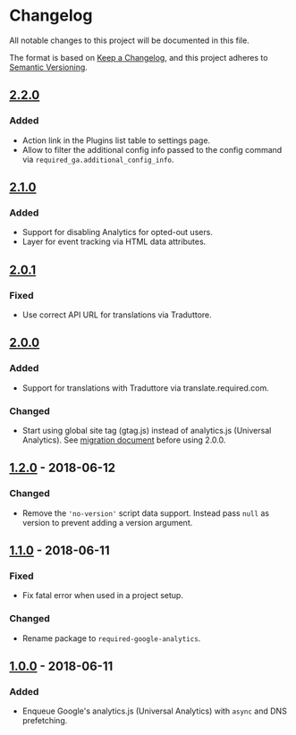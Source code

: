 # Changelog
All notable changes to this project will be documented in this file.

The format is based on [Keep a Changelog](https://keepachangelog.com/en/1.0.0/),
and this project adheres to [Semantic Versioning](https://semver.org/spec/v2.0.0.html).

## [2.2.0]
### Added
- Action link in the Plugins list table to settings page.
- Allow to filter the additional config info passed to the config command via `required_ga.additional_config_info`.

## [2.1.0]
### Added
- Support for disabling Analytics for opted-out users.
- Layer for event tracking via HTML data attributes.

## [2.0.1]
### Fixed
- Use correct API URL for translations via Traduttore.

## [2.0.0]
### Added
- Support for translations with Traduttore via translate.required.com.

### Changed
- Start using global site tag (gtag.js) instead of analytics.js (Universal Analytics). See [migration document](https://developers.google.com/analytics/devguides/collection/gtagjs/migration) before using 2.0.0.

## [1.2.0] - 2018-06-12
### Changed
- Remove the `'no-version'` script data support. Instead pass `null` as version to prevent adding a version argument.

## [1.1.0] - 2018-06-11
### Fixed
- Fix fatal error when used in a project setup.

### Changed
- Rename package to `required-google-analytics`.

## [1.0.0] - 2018-06-11
### Added
- Enqueue Google's analytics.js (Universal Analytics) with `async` and DNS prefetching.

[Unreleased]: https://github.com/wearerequired/required-google-analytics/compare/2.2.0...HEAD
[2.2.0]: https://github.com/wearerequired/required-google-analytics/compare/2.1.0...2.2.0
[2.1.0]: https://github.com/wearerequired/required-google-analytics/compare/2.0.0...2.1.0
[2.0.1]: https://github.com/wearerequired/required-google-analytics/compare/2.0.0...2.0.11
[2.0.0]: https://github.com/wearerequired/required-google-analytics/compare/1.2.0...2.0.0
[1.2.0]: https://github.com/wearerequired/required-google-analytics/compare/1.1.0...1.2.0
[1.1.0]: https://github.com/wearerequired/required-google-analytics/compare/1.0.0...1.1.0
[1.0.0]: https://github.com/wearerequired/required-google-analytics/releases/tag/1.0.0
